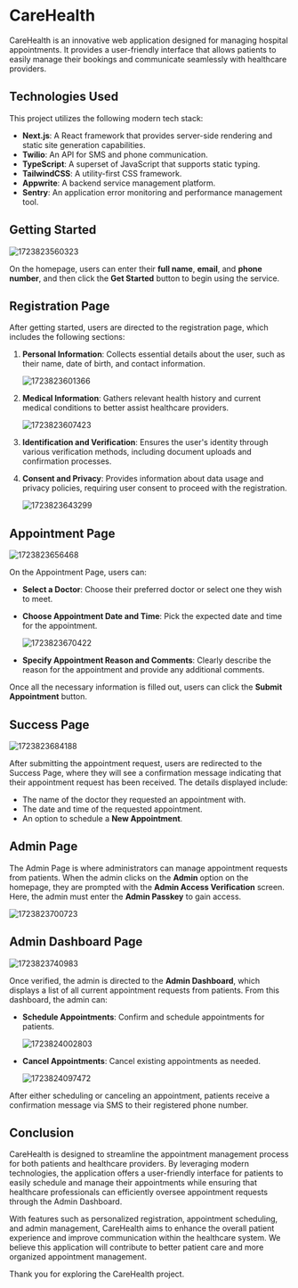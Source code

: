 # CareHealth

CareHealth is an innovative web application designed for managing hospital appointments. It provides a user-friendly interface that allows patients to easily manage their bookings and communicate seamlessly with healthcare providers.

## Technologies Used

This project utilizes the following modern tech stack:

- **Next.js**: A React framework that provides server-side rendering and static site generation capabilities.
- **Twilio**: An API for SMS and phone communication.
- **TypeScript**: A superset of JavaScript that supports static typing.
- **TailwindCSS**: A utility-first CSS framework.
- **Appwrite**: A backend service management platform.
- **Sentry**: An application error monitoring and performance management tool.

## Getting Started

![1723823560323](image/README/1723823560323.png)

On the homepage, users can enter their **full name**, **email**, and **phone number**, and then click the **Get Started** button to begin using the service.

## Registration Page

After getting started, users are directed to the registration page, which includes the following sections:

1. **Personal Information**: Collects essential details about the user, such as their name, date of birth, and contact information.

   ![1723823601366](image/README/1723823601366.png)
2. **Medical Information**: Gathers relevant health history and current medical conditions to better assist healthcare providers.

   ![1723823607423](image/README/1723823607423.png)
3. **Identification and Verification**: Ensures the user's identity through various verification methods, including document uploads and confirmation processes.
4. **Consent and Privacy**: Provides information about data usage and privacy policies, requiring user consent to proceed with the registration.

   ![1723823643299](image/README/1723823643299.png)

## Appointment Page

![1723823656468](image/README/1723823656468.png)

On the Appointment Page, users can:

- **Select a Doctor**: Choose their preferred doctor or select one they wish to meet.
- **Choose Appointment Date and Time**: Pick the expected date and time for the appointment.

  ![1723823670422](image/README/1723823670422.png)
- **Specify Appointment Reason and Comments**: Clearly describe the reason for the appointment and provide any additional comments.

Once all the necessary information is filled out, users can click the **Submit Appointment** button.

## Success Page

![1723823684188](image/README/1723823684188.png)

After submitting the appointment request, users are redirected to the Success Page, where they will see a confirmation message indicating that their appointment request has been received. The details displayed include:

- The name of the doctor they requested an appointment with.
- The date and time of the requested appointment.
- An option to schedule a **New Appointment**.

## Admin Page

The Admin Page is where administrators can manage appointment requests from patients. When the admin clicks on the **Admin** option on the homepage, they are prompted with the **Admin Access Verification** screen. Here, the admin must enter the **Admin Passkey** to gain access.

![1723823700723](image/README/1723823700723.png)

## Admin Dashboard Page

![1723823740983](image/README/1723823740983.png)

Once verified, the admin is directed to the **Admin Dashboard**, which displays a list of all current appointment requests from patients. From this dashboard, the admin can:

- **Schedule Appointments**: Confirm and schedule appointments for patients.

  ![1723824002803](image/README/1723824002803.png)
- **Cancel Appointments**: Cancel existing appointments as needed.

  ![1723824097472](image/README/1723824097472.png)

After either scheduling or canceling an appointment, patients receive a confirmation message via SMS to their registered phone number.

## Conclusion

CareHealth is designed to streamline the appointment management process for both patients and healthcare providers. By leveraging modern technologies, the application offers a user-friendly interface for patients to easily schedule and manage their appointments while ensuring that healthcare professionals can efficiently oversee appointment requests through the Admin Dashboard.

With features such as personalized registration, appointment scheduling, and admin management, CareHealth aims to enhance the overall patient experience and improve communication within the healthcare system. We believe this application will contribute to better patient care and more organized appointment management.

Thank you for exploring the CareHealth project.
